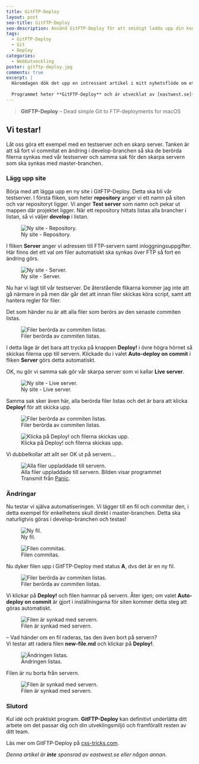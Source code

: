 ```yaml
---
title: GitFTP-Deploy
layout: post
seo-title: GitFTP-Deploy
seo-description: Använd GitFTP-Deploy för att smidigt ladda upp din kod.
tags:
  - GitFTP-Deploy
  - Git
  - Deploy
categories:
  - Webbutveckling
poster: gitftp-deploy.jpg
comments: true
excerpt: |
  Häromdagen dök det upp en intressant artikel i mitt nyhetsflöde om ett verktyg som lovar att automatiskt kolla en branch i ditt Git repository och synka de ändrade filerna via FTP.
  
  Programmet heter **GitFTP-Deploy** och är utvecklat av [eastwest.se](https://eastwest.se/apps/gitftpdeploy).
---
```




> **GitFTP-Deploy** – Dead simple Git to FTP-deployments for macOS

## Vi testar!

Låt oss göra ett exempel med en testserver och en skarp server. Tanken är att så fort vi commitat en ändring i develop-branchen så ska de berörda filerna synkas med vår testserver och samma sak för den skarpa servern som ska synkas med master-branchen.

### Lägg upp site

Börja med att lägga upp en ny site i GitFTP-Deploy. Detta ska bli vår testserver. I första fliken, som heter **repository** anger vi ett namn på siten och var repositoryt ligger. Vi anger **Test server** som namn och pekar ut mappen där projektet ligger. När ett repository hittats listas alla brancher i listan, så vi väljer **develop** i listan.

<figure>
  <img src="{{ site.root }}/assets/postfiles/gitftp-deploy/01.jpg" alt="Ny site - Repository." class="downscale" />
  <figcaption>Ny site - Repository.</figcaption>
</figure>

I fliken **Server** anger vi adressen till FTP-servern samt inloggningsuppgifter. Här finns det ett val om filer automatiskt ska synkas över FTP så fort en ändring görs.

<figure>
  <img src="{{ site.root }}/assets/postfiles/gitftp-deploy/02.jpg" alt="Ny site - Server." class="downscale" />
  <figcaption>Ny site - Server.</figcaption>
</figure>

Nu har vi lagt till vår testserver. De återstående flikarna kommer jag inte att gå närmare in på men där går det att innan filer skickas köra script, samt att hantera regler för filer.

Det som händer nu är att alla filer som berörs av den senaste commiten listas.

<figure>
  <img src="{{ site.root }}/assets/postfiles/gitftp-deploy/03.jpg" alt="Filer berörda av commiten listas." />
  <figcaption>Filer berörda av commiten listas.</figcaption>
</figure>

I detta läge är det bara att trycka på knappen **Deploy!** i övre högra hörnet så skickas filerna upp till servern. Klickade du i valet **Auto-deploy on commit** i fliken **Server** görs detta automatiskt.

OK, nu gör vi samma sak gör vår skarpa server som vi kallar **Live server**.

<figure>
  <img src="{{ site.root }}/assets/postfiles/gitftp-deploy/04.jpg" alt="Ny site - Live server." />
  <figcaption>Ny site - Live server.</figcaption>
</figure>

Samma sak sker även här, alla berörda filer listas och det är bara att klicka **Deploy!** för att skicka upp.

<figure>
  <img src="{{ site.root }}/assets/postfiles/gitftp-deploy/05.jpg" alt="Filer berörda av commiten listas." />
  <figcaption>Filer berörda av commiten listas.</figcaption>
</figure>

<figure>
  <img src="{{ site.root }}/assets/postfiles/gitftp-deploy/06.jpg" alt="Klicka på Deploy! och filerna skickas upp." />
  <figcaption>Klicka på Deploy! och filerna skickas upp.</figcaption>
</figure>

Vi dubbelkollar att allt ser OK ut på servern...

<figure>
  <img src="{{ site.root }}/assets/postfiles/gitftp-deploy/07.jpg" alt="Alla filer uppladdade till servern." />
  <figcaption>Alla filer uppladdade till servern. Bilden visar programmet Transmit från <a href="https://panic.com">Panic</a>.</figcaption>
</figure>

### Ändringar

Nu testar vi själva automatiseringen. Vi lägger till en fil och commitar den, i detta exempel för enkelhetens skull direkt i master-branchen. Detta ska naturligtvis göras i develop-branchen och testas!

<figure>
  <img src="{{ site.root }}/assets/postfiles/gitftp-deploy/08.jpg" alt="Ny fil." />
  <figcaption>Ny fil.</figcaption>
</figure>

<figure>
  <img src="{{ site.root }}/assets/postfiles/gitftp-deploy/09.jpg" alt="Filen commitas." />
  <figcaption>Filen commitas.</figcaption>
</figure>

Nu dyker filen upp i GitFTP-Deploy med status **A**, dvs det är en ny fil.

<figure>
  <img src="{{ site.root }}/assets/postfiles/gitftp-deploy/10.jpg" alt="Filer berörda av commiten listas." />
  <figcaption>Filer berörda av commiten listas.</figcaption>
</figure>

Vi klickar på **Deploy!** och filen hamnar på servern. Åter igen; om valet **Auto-deploy on commit** är gjort i inställningarna för siten kommer detta steg att göras automatiskt.

<figure>
  <img src="{{ site.root }}/assets/postfiles/gitftp-deploy/11.jpg" alt="Filen är synkad med servern." />
  <figcaption>Filen är synkad med servern.</figcaption>
</figure>

– Vad händer om en fil raderas, tas den även bort på servern?  
Vi testar att radera filen **new-file.md** och klickar på **Deploy!**.

<figure>
  <img src="{{ site.root }}/assets/postfiles/gitftp-deploy/12.jpg" alt="Ändringen listas." />
  <figcaption>Ändringen listas.</figcaption>
</figure>

Filen är nu borta från servern.

<figure>
  <img src="{{ site.root }}/assets/postfiles/gitftp-deploy/07.jpg" alt="Filen är synkad med servern." />
  <figcaption>Filen är synkad med servern.</figcaption>
</figure>

### Slutord

Kul idé och praktiskt program. **GitFTP-Deploy** kan definitivt underlätta ditt arbete om det passar dig och din utveklingsmiljö och framförallt resten av ditt team.

Läs mer om GitFTP-Deploy på [css-tricks.com](https://css-tricks.com/gitftp-deploy/).

_Denna artikel är **inte** sponsrad av eastwest.se eller någon annan._
